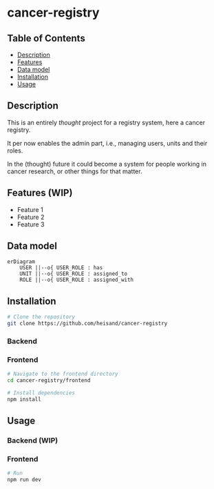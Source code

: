 # cancer-registry

## Table of Contents
- [Description](#description)
- [Features](#features-wip)
- [Data model](#data-model)
- [Installation](#installation)
- [Usage](#usage)

## Description

This is an entirely _thought_ project for a registry system, here a cancer registry. 

It per now enables the admin part, i.e., managing users, units and their roles.

In the (thought) future it could become a system for people working in cancer research, or other things for that matter.

## Features (WIP)
 - Feature 1
 - Feature 2
 - Feature 3

## Data model

```mermaid
erDiagram    
    USER ||--o{ USER_ROLE : has
    UNIT ||--o{ USER_ROLE : assigned_to
    ROLE ||--o{ USER_ROLE : assigned_with
```

## Installation

```bash
# Clone the repository
git clone https://github.com/heisand/cancer-registry
```

### Backend

### Frontend

```bash
# Navigate to the frontend directory
cd cancer-registry/frontend

# Install dependencies
npm install
```

## Usage

### Backend (WIP)


### Frontend

```bash
# Run
npm run dev
```
